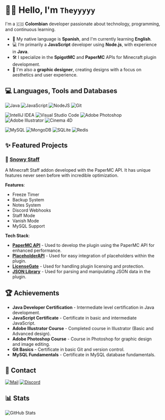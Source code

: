 # 👋🏽 Hello, I'm `Theyyyyy`

I'm a 🇨🇴 **Colombian** developer passionate about technology, programming, and continuous learning.

- 💬 My native language is **Spanish**, and I'm currently learning **English**.
- 💻 I’m primarily a **JavaScript** developer using **Node.js**, with experience in **Java**.
- 🛠️ I specialize in the **SpigotMC** and **PaperMC** APIs for Minecraft plugin development.
- 🎨 I'm also a **graphic designer**, creating designs with a focus on aesthetics and user experience.

## 💻 Languages, Tools and Databases

![Java](https://img.shields.io/badge/java-%23ED8B00.svg?style=for-the-badge&logo=openjdk&logoColor=white)
![JavaScript](https://img.shields.io/badge/javascript-%23323330.svg?style=for-the-badge&logo=javascript&logoColor=%23F7DF1E)
![NodeJS](https://img.shields.io/badge/node.js-6DA55F?style=for-the-badge&logo=node.js&logoColor=white)
![Git](https://img.shields.io/badge/git-%23F05033.svg?style=for-the-badge&logo=git&logoColor=white)

![IntelliJ IDEA](https://img.shields.io/badge/IntelliJIDEA-000000.svg?style=for-the-badge&logo=intellij-idea&logoColor=white)
![Visual Studio Code](https://img.shields.io/badge/Visual%20Studio%20Code-0078d7.svg?style=for-the-badge&logo=visual-studio-code&logoColor=white)
![Adobe Photoshop](https://img.shields.io/badge/adobe%20photoshop-%2331A8FF.svg?style=for-the-badge&logo=adobe%20photoshop&logoColor=white)
![Adobe Illustrator](https://img.shields.io/badge/adobe%20illustrator-%23FF9A00.svg?style=for-the-badge&logo=adobe%20illustrator&logoColor=white)
![Cinema 4D](https://img.shields.io/badge/Cinema%204D-011A6A?logo=cinema4d&logoColor=fff&style=for-the-badge)

![MySQL](https://img.shields.io/badge/mysql-4479A1.svg?style=for-the-badge&logo=mysql&logoColor=white)
![MongoDB](https://img.shields.io/badge/MongoDB-%234ea94b.svg?style=for-the-badge&logo=mongodb&logoColor=white)
![SQLite](https://img.shields.io/badge/sqlite-%2307405e.svg?style=for-the-badge&logo=sqlite&logoColor=white)
![Redis](https://img.shields.io/badge/redis-%23DD0031.svg?style=for-the-badge&logo=redis&logoColor=white)

## ✨ Featured Projects

### 👮 [Snowy Staff](https://builtbybit.com/resources/snowystaff-staffmode-staffutils.54834/)
A Minecraft Staff addon developed with the PaperMC API. It has unique features never seen before with incredible optimization.

**Features**: 
  - Freeze Timer
  - Backup System
  - Notes System
  - Discord Webhooks
  - Staff Mode
  - Vanish Mode
  - MySQL Support

**Tech Stack**:
  - [**PaperMC API**](https://docs.papermc.io/paper/dev/api) - Used to develop the plugin using the PaperMC API for enhanced performance.
  - [**PlaceholderAPI**](https://wiki.placeholderapi.com/) - Used for easy integration of placeholders within the plugin.
  - [**LicenseGate**](https://docs.licensegate.io/) - Used for handling plugin licensing and protection.
  - [**JSON Library**](https://mvnrepository.com/artifact/org.json/json/20090211) - Used for parsing and manipulating JSON data in the plugin.

## 🏆 Achievements

- **Java Developer Certification** - Intermediate level certification in Java development.
- **JavaScript Certificate** - Certificate in basic and intermediate JavaScript.
- **Adobe Illustrator Course** - Completed course in Illustrator (Basic and Advanced design).
- **Adobe Photoshop Course** - Course in Photoshop for graphic design and image editing.
- **Git Basics** - Certificate in basic Git and version control.
- **MySQL Fundamentals** - Certificate in MySQL database fundamentals.

## 📱 Contact
[![Mail](https://img.shields.io/badge/mail-ssttevennn%40gmail.com-dd4336?style=for-the-badge&logo=gmail)](mailto:ssttevennn@gmail.com)
[![Discord](https://img.shields.io/badge/theyyyyy.-%235662f6.svg?style=for-the-badge&logo=discord&logoColor=white)](https://discordapp.com/users/1245015803321909373)

## 📊 Stats

![GitHub Stats](https://github-readme-stats.vercel.app/api?username=theyyyyy&show_icons=true&count_private=true&hide=prs&theme=holi)

